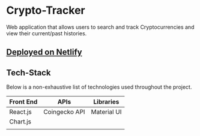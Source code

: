 # Crypto-Tracker

Web application that allows users to search and track Cryptocurrencies and view their current/past histories.

## <a href="https://stevens-crypto-tracker.netlify.app/"> Deployed on Netlify </a>

## Tech-Stack

Below is a non-exhaustive list of technologies used throughout the project.

<table>
      <thead>
        <tr>
          <th>Front End</th>
          <th>APIs</th>
          <th>Libraries</th>
        </tr>
      </thead>
      <tbody>
            <tr>
              <td>React.js</td>
              <td>Coingecko API</td>
              <td>Material UI</td>
            </tr>
            <tr>
              <td>Chart.js</td>
              <td></td> 
            </tr>
            <tr>
              <td></td>
              <td></td>
            </tr>
      </tbody>
  </table>
